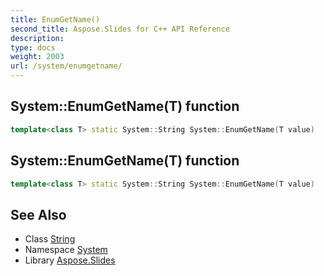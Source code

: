 ```yaml
---
title: EnumGetName()
second_title: Aspose.Slides for C++ API Reference
description: 
type: docs
weight: 2003
url: /system/enumgetname/
---
```

## System::EnumGetName(T) function




```cpp
template<class T> static System::String System::EnumGetName(T value)
```

## System::EnumGetName(T) function




```cpp
template<class T> static System::String System::EnumGetName(T value)
```

## See Also

* Class [String](../string/)
* Namespace [System](../)
* Library [Aspose.Slides](../../)